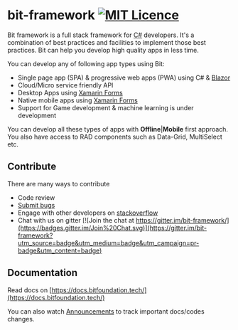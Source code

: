 # bit-framework [![MIT Licence](https://badges.frapsoft.com/os/mit/mit.svg?v=103)](https://github.com/bit-foundation/bit-framework/blob/master/LICENSE)

Bit framework is a full stack framework for [C\#](https://docs.microsoft.com/en-us/dotnet/csharp/csharp) developers. It's a combination of best practices and facilities to implement those best practices. Bit can help you develop high quality apps in less time.

You can develop any of following app types using Bit:

* Single page app (SPA) & progressive web apps (PWA) using C# & [Blazor](https://dotnet.microsoft.com/apps/aspnet/web-apps/blazor)
* Cloud/Micro service friendly API
* Desktop Apps using [Xamarin Forms](https://www.xamarin.com/forms)
* Native mobile apps using [Xamarin Forms](https://www.xamarin.com/forms)
* Support for Game development & machine learning is under development

You can develop all these types of apps with **Offline**|**Mobile** first approach. You also have access to RAD components such as Data-Grid, MultiSelect etc.

## **Contribute**

There are many ways to contribute

* Code review
* [Submit bugs](https://github.com/bit-foundation/bit-framework/issues/new?template=bug_report.md)
* Engage with other developers on [stackoverflow](http://stackoverflow.com/questions/tagged/bit-framework)
* Chat with us on gitter [![Join the chat at https://gitter.im/bit-framework/](https://badges.gitter.im/Join%20Chat.svg)](https://gitter.im/bit-framework?utm_source=badge&utm_medium=badge&utm_campaign=pr-badge&utm_content=badge)

## Documentation

Read docs on [https://docs.bitfoundation.tech/](https://docs.bitfoundation.tech/)

You can also watch [Announcements](https://github.com/bit-foundation/Announcements/issues) to track important docs/codes changes.
